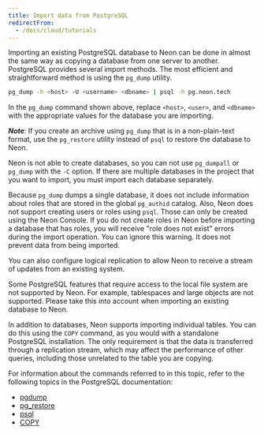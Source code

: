 ```yaml
---
title: Import data from PostgreSQL
redirectFrom:
  - /docs/cloud/tutorials
---
```


Importing an existing PostgreSQL database to Neon can be done in almost the same way
as copying a database from one server to another. PostgreSQL provides several import methods.
The most efficient and straightforward method is using the `pg_dump` utility.

```bash
pg_dump -h <host> -U <username> <dbname> | psql -h pg.neon.tech
```

In the `pg_dump` command shown above, replace `<host>`, `<user>`, and `<dbname>` with the appropriate values for the database you are importing.

**_Note_**: If you create an archive using `pg_dump` that is in a non-plain-text format, use the `pg_restore` utility instead of `psql` to restore the database to Neon.

Neon is not able to create databases, so you can not use `pg_dumpall` or
`pg_dump` with the `-C` option. If there are multiple databases in the project that you want to import, you must import each database separately.

Because `pg_dump` dumps a single database, it does not include information about roles that are stored in the global `pg_authid` catalog. Also, Neon does not support creating users or roles using `psql`. Those can only be created using the Neon Console. If you do not create roles in Neon before importing a database that has roles, you will receive "role does not exist" errors during the import operation. You can ignore this warning. It does not prevent data from being imported.

You can also configure logical replication to allow Neon to receive a stream of updates from an existing system.

Some PostgreSQL features that require access to the local file system are not supported by Neon. For example, tablespaces and large objects are not supported. Please take this into account when importing an existing database to Neon.

In addition to databases, Neon supports importing individual tables. You can do this using the `COPY` command, as you would with a standalone PostgreSQL installation. The only requirement is that the data is transferred through a replication stream, which may affect the performance of other queries, including those unrelated to the table you are copying.

For information about the commands referred to in this topic, refer to the following topics in the PostgreSQL documentation:

- [pgdump](https://www.postgresql.org/docs/14/app-pgdump.html)
- [pg_restore](https://www.postgresql.org/docs/14/app-pgrestore.html)
- [psql](https://www.postgresql.org/docs/14/app-psql.html)
- [COPY](https://www.postgresql.org/docs/14/sql-copy.html)
